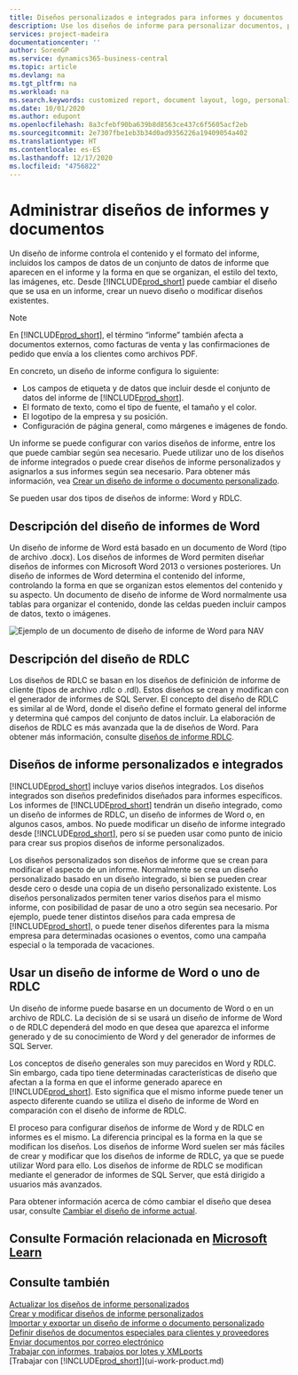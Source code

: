 ```yaml
---
title: Diseños personalizados e integrados para informes y documentos | Documentos de Microsoft
description: Use los diseños de informe para personalizar documentos, por ejemplo, para personalizar la fuente, el logotipo o la configuración de página de los archivos PDF que envía a clientes.
services: project-madeira
documentationcenter: ''
author: SorenGP
ms.service: dynamics365-business-central
ms.topic: article
ms.devlang: na
ms.tgt_pltfrm: na
ms.workload: na
ms.search.keywords: customized report, document layout, logo, personalize
ms.date: 10/01/2020
ms.author: edupont
ms.openlocfilehash: 8a3cfebf90ba639b8d8563ce437c6f5605acf2eb
ms.sourcegitcommit: 2e7307fbe1eb3b34d0ad9356226a19409054a402
ms.translationtype: HT
ms.contentlocale: es-ES
ms.lasthandoff: 12/17/2020
ms.locfileid: "4756822"
---
```

# <a name="managing-report-and-document-layouts"></a>Administrar diseños de informes y documentos
Un diseño de informe controla el contenido y el formato del informe, incluidos los campos de datos de un conjunto de datos de informe que aparecen en el informe y la forma en que se organizan, el estilo del texto, las imágenes, etc. Desde [!INCLUDE[prod_short](includes/prod_short.md)] puede cambiar el diseño que se usa en un informe, crear un nuevo diseño o modificar diseños existentes.

> [!NOTE]  
>   En [!INCLUDE[prod_short](includes/prod_short.md)], el término “informe” también afecta a documentos externos, como facturas de venta y las confirmaciones de pedido que envía a los clientes como archivos PDF.

En concreto, un diseño de informe configura lo siguiente:

* Los campos de etiqueta y de datos que incluir desde el conjunto de datos del informe de [!INCLUDE[prod_short](includes/prod_short.md)].
* El formato de texto, como el tipo de fuente, el tamaño y el color.
* El logotipo de la empresa y su posición.
* Configuración de página general, como márgenes e imágenes de fondo.

Un informe se puede configurar con varios diseños de informe, entre los que puede cambiar según sea necesario. Puede utilizar uno de los diseños de informe integrados o puede crear diseños de informe personalizados y asignarlos a sus informes según sea necesario. Para obtener más información, vea [Crear un diseño de informe o documento personalizado](ui-how-create-custom-report-layout.md).

Se pueden usar dos tipos de diseños de informe: Word y RDLC.

## <a name="word-report-layout-overview"></a>Descripción del diseño de informes de Word
Un diseño de informe de Word está basado en un documento de Word (tipo de archivo .docx). Los diseños de informes de Word permiten diseñar diseños de informes con Microsoft Word 2013 o versiones posteriores. Un diseño de informes de Word determina el contenido del informe, controlando la forma en que se organizan estos elementos del contenido y su aspecto. Un documento de diseño de informe de Word normalmente usa tablas para organizar el contenido, donde las celdas pueden incluir campos de datos, texto o imágenes.

 ![Ejemplo de un documento de diseño de informe de Word para NAV](media/nav_wordreportlayout_edit_in_word_example.png "NAV_WordReportLayout_Edit_In_Word_Example")  

## <a name="rdlc-layout-overview"></a>Descripción del diseño de RDLC
Los diseños de RDLC se basan en los diseños de definición de informe de cliente (tipos de archivo .rdlc o .rdl). Estos diseños se crean y modifican con el generador de informes de SQL Server. El concepto del diseño de RDLC es similar al de Word, donde el diseño define el formato general del informe y determina qué campos del conjunto de datos incluir. La elaboración de diseños de RDLC es más avanzada que la de diseños de Word. Para obtener más información, consulte [diseños de informe RDLC](/dynamics-nav/Designing-RDLC-Report-Layouts).

## <a name="built-in-and-custom-report-layouts"></a>Diseños de informe personalizados e integrados
[!INCLUDE[prod_short](includes/prod_short.md)] incluye varios diseños integrados. Los diseños integrados son diseños predefinidos diseñados para informes específicos. Los informes de [!INCLUDE[prod_short](includes/prod_short.md)] tendrán un diseño integrado, como un diseño de informes de RDLC, un diseño de informes de Word o, en algunos casos, ambos. No puede modificar un diseño de informe integrado desde [!INCLUDE[prod_short](includes/prod_short.md)], pero sí se pueden usar como punto de inicio para crear sus propios diseños de informe personalizados.

Los diseños personalizados son diseños de informe que se crean para modificar el aspecto de un informe. Normalmente se crea un diseño personalizado basado en un diseño integrado, si bien se pueden crear desde cero o desde una copia de un diseño personalizado existente. Los diseños personalizados permiten tener varios diseños para el mismo informe, con posibilidad de pasar de uno a otro según sea necesario. Por ejemplo, puede tener distintos diseños para cada empresa de [!INCLUDE[prod_short](includes/prod_short.md)], o puede tener diseños diferentes para la misma empresa para determinadas ocasiones o eventos, como una campaña especial o la temporada de vacaciones.

## <a name="deciding-whether-to-use-a-word-or-rdlc-report-layout"></a>Usar un diseño de informe de Word o uno de RDLC
Un diseño de informe puede basarse en un documento de Word o en un archivo de RDLC. La decisión de si se usará un diseño de informe de Word o de RDLC dependerá del modo en que desea que aparezca el informe generado y de su conocimiento de Word y del generador de informes de SQL Server.

Los conceptos de diseño generales son muy parecidos en Word y RDLC. Sin embargo, cada tipo tiene determinadas características de diseño que afectan a la forma en que el informe generado aparece en [!INCLUDE[prod_short](includes/prod_short.md)]. Esto significa que el mismo informe puede tener un aspecto diferente cuando se utiliza el diseño de informe de Word en comparación con el diseño de informe de RDLC.

El proceso para configurar diseños de informe de Word y de RDLC en informes es el mismo. La diferencia principal es la forma en la que se modifican los diseños. Los diseños de informe Word suelen ser más fáciles de crear y modificar que los diseños de informe de RDLC, ya que se puede utilizar Word para ello. Los diseños de informe de RDLC se modifican mediante el generador de informes de SQL Server, que está dirigido a usuarios más avanzados.

Para obtener información acerca de cómo cambiar el diseño que desea usar, consulte [Cambiar el diseño de informe actual](ui-how-change-layout-currently-used-report.md).

## <a name="see-related-training-at-microsoft-learn"></a>Consulte Formación relacionada en [Microsoft Learn](/learn/modules/change-documents-dynamics-365-business-central/index)

## <a name="see-also"></a>Consulte también
[Actualizar los diseños de informe personalizados](ui-update-report-layouts.md)  
[Crear y modificar diseños de informe personalizados](ui-how-create-custom-report-layout.md)  
[Importar y exportar un diseño de informe o documento personalizado](ui-how-import-and-export-report-layout.md)  
[Definir diseños de documentos especiales para clientes y proveedores](ui-define-customer-vendor-document-layouts.md)  
[Enviar documentos por correo electrónico](ui-how-send-documents-email.md)  
[Trabajar con informes, trabajos por lotes y XMLports](ui-work-report.md)  
[Trabajar con [!INCLUDE[prod_short](includes/prod_short.md)]](ui-work-product.md)  
